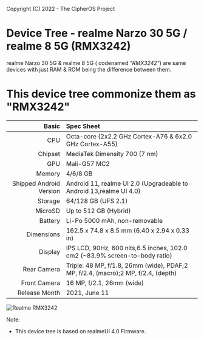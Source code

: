 Copyright (C) 2022 - The CipherOS Project

Device Tree - realme Narzo 30 5G / realme 8 5G (RMX3242)
===============================================================

realme Narzo 30 5G & realme 8 5G ( codenamed _"RMX3242"_) are same devices with just RAM & ROM being the difference between them.

This device tree commonize them as "RMX3242"
================================================================

Basic   | Spec Sheet
-------:|:-------------------------
CPU     | Octa-core (2x2.2 GHz Cortex-A76 & 6x2.0 GHz Cortex-A55)
Chipset | MediaTek Dimensity 700 (7 nm)
GPU     | Mali-G57 MC2
Memory  | 4/6/8 GB
Shipped Android Version | Android 11, realme UI 2.0 (Upgradeable to Android 13,realme UI 4.0)
Storage | 64/128 GB (UFS 2.1)
MicroSD | Up to 512 GB (Hybrid)
Battery | Li-Po 5000 mAh, non-removable
Dimensions | 162.5 x 74.8 x 8.5 mm (6.40 x 2.94 x 0.33 in)
Display | IPS LCD, 90Hz, 600 nits,6.5 inches, 102.0 cm2 (~83.9% screen-to-body ratio)
Rear Camera  | Triple: 48 MP, f/1.8, 26mm (wide), PDAF;2 MP, f/2.4, (macro);2 MP, f/2.4, (depth)
Front Camera | 	16 MP, f/2.1, 26mm (wide)
Release Month | 2021, June 11

![Realme RMX3242](https://fdn2.gsmarena.com/vv/pics/realme/realme-narzo-30-5g-1.jpg "Realme Narzo 30 5G")

Note: 
* This device tree is based on realmeUI 4.0 Firmware.
